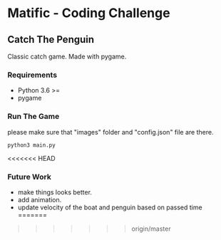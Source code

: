 # Matific - Coding Challenge
## Catch The Penguin
Classic catch game. Made with pygame.

### Requirements
- Python 3.6 >=
- pygame

### Run The Game
please make sure that "images" folder and "config.json" file are there.
```
python3 main.py
```

<<<<<<< HEAD
### Future Work
- make things looks better.
- add animation.
- update velocity of the boat and penguin based on passed time
=======
>>>>>>> origin/master
